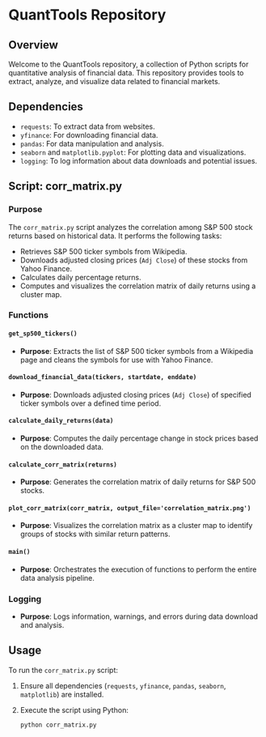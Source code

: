 # QuantTools Repository

## Overview

Welcome to the QuantTools repository, a collection of Python scripts for quantitative analysis of financial data. This repository provides tools to extract, analyze, and visualize data related to financial markets.

## Dependencies

- `requests`: To extract data from websites.
- `yfinance`: For downloading financial data.
- `pandas`: For data manipulation and analysis.
- `seaborn` and `matplotlib.pyplot`: For plotting data and visualizations.
- `logging`: To log information about data downloads and potential issues.

## Script: corr_matrix.py

### Purpose

The `corr_matrix.py` script analyzes the correlation among S&P 500 stock returns based on historical data. It performs the following tasks:

- Retrieves S&P 500 ticker symbols from Wikipedia.
- Downloads adjusted closing prices (`Adj Close`) of these stocks from Yahoo Finance.
- Calculates daily percentage returns.
- Computes and visualizes the correlation matrix of daily returns using a cluster map.

### Functions

#### `get_sp500_tickers()`

- **Purpose**: Extracts the list of S&P 500 ticker symbols from a Wikipedia page and cleans the symbols for use with Yahoo Finance.

#### `download_financial_data(tickers, startdate, enddate)`

- **Purpose**: Downloads adjusted closing prices (`Adj Close`) of specified ticker symbols over a defined time period.

#### `calculate_daily_returns(data)`

- **Purpose**: Computes the daily percentage change in stock prices based on the downloaded data.

#### `calculate_corr_matrix(returns)`

- **Purpose**: Generates the correlation matrix of daily returns for S&P 500 stocks.

#### `plot_corr_matrix(corr_matrix, output_file='correlation_matrix.png')`

- **Purpose**: Visualizes the correlation matrix as a cluster map to identify groups of stocks with similar return patterns.

#### `main()`

- **Purpose**: Orchestrates the execution of functions to perform the entire data analysis pipeline.

### Logging

- **Purpose**: Logs information, warnings, and errors during data download and analysis.

## Usage

To run the `corr_matrix.py` script:
1. Ensure all dependencies (`requests`, `yfinance`, `pandas`, `seaborn`, `matplotlib`) are installed.
2. Execute the script using Python:

   ```bash
   python corr_matrix.py
